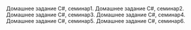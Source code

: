 Домашнее задание С#, семинар1.
Домашнее задание С#, семинар2.
Домашнее задание С#, семинар3.
Домашнее задание С#, семинар4.
Домашнее задание С#, семинар5.
Домашнее задание С#, семинар6.